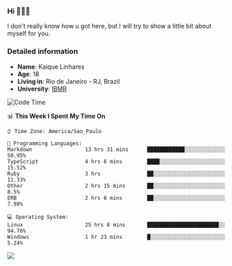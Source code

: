 ### Hi 🙋🏽‍♂️

I don't really know how u got here, but I will try to show a little bit about myself for you.

### Detailed information

* **Name**: Kaique Linhares
* **Age**: 18
* **Living in**: Rio  de Janeiro - RJ, Brazil
* **University**: [IBMR](https://www.ibmr.br/)

<!--START_SECTION:waka-->
![Code Time](http://img.shields.io/badge/Code%20Time-0%20secs-blue)

📊 **This Week I Spent My Time On** 

```text
⌚︎ Time Zone: America/Sao_Paulo

💬 Programming Languages: 
Markdown                 13 hrs 31 mins      ████████████░░░░░░░░░░░░░   50.95% 
TypeScript               4 hrs 6 mins        ████░░░░░░░░░░░░░░░░░░░░░   15.52% 
Ruby                     3 hrs               ██░░░░░░░░░░░░░░░░░░░░░░░   11.33% 
Other                    2 hrs 15 mins       ██░░░░░░░░░░░░░░░░░░░░░░░   8.5% 
ERB                      2 hrs 6 mins        ██░░░░░░░░░░░░░░░░░░░░░░░   7.98%

💻 Operating System: 
Linux                    25 hrs 8 mins       ███████████████████████░░   94.76% 
Windows                  1 hr 23 mins        █░░░░░░░░░░░░░░░░░░░░░░░░   5.24%

```


<!--END_SECTION:waka-->

<a href="https://www.linkedin.com/in/kaique-linhares-25a840208/"  target="_blank"><img src="https://img.shields.io/badge/-LinkedIn-%230077B5?style=for-the-badge&logo=linkedin&logoColor=white" target="_blank"></a>
